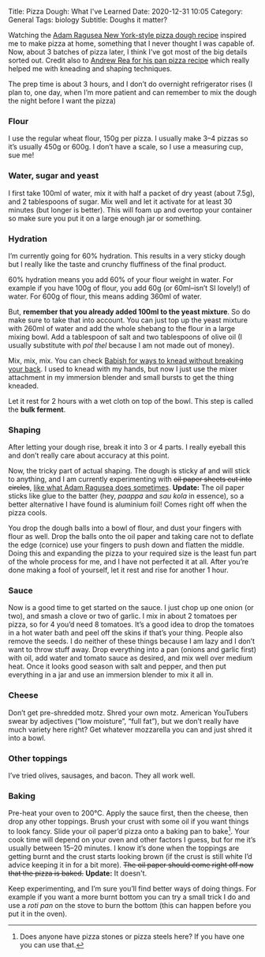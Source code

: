 Title: Pizza Dough: What I've Learned
Date: 2020-12-31 10:05
Category: General
Tags: biology
Subtitle: Doughs it matter?

Watching the [Adam Ragusea New York-style pizza dough recipe][1] inspired me to make
pizza at home, something that I never thought I was capable of. Now, about 3 batches
of pizza later, I think I’ve got most of the big details sorted out. Credit also to
[Andrew Rea for his pan pizza recipe][2] which really helped me with kneading and
shaping techniques.

The prep time is about 3 hours, and I don’t do overnight refrigerator rises (I plan
to, one day, when I’m more patient and can remember to mix the dough the night before
I want the pizza)

### Flour

I use the regular wheat flour, 150g per pizza. I usually make 3–4 pizzas so it’s
usually 450g or 600g. I don’t have a scale, so I use a measuring cup, sue me!

### Water, sugar and yeast

I first take 100ml of water, mix it with half a packet of dry yeast (about 7.5g),
and 2 tablespoons of sugar. Mix well and let it activate for at least 30 minutes
(but longer is better). This will foam up and overtop your container so make sure
you put it on a large enough jar or something.

### Hydration

I’m currently going for 60% hydration. This results in a very sticky dough but I
really like the taste and crunchy fluffiness of the final product.

60% hydration means you add 60% of your flour weight in water. For example if you
have 100g of flour, you add 60g (or 60ml–isn’t SI lovely!) of water. For 600g of
flour, this means adding 360ml of water.

But, **remember that you already added 100ml to the yeast mixture**. So do make
sure to take that into account. You can just top up the yeast mixture with 260ml
of water and add the whole shebang to the flour in a large mixing bowl. Add a
tablespoon of salt and two tablespoons of olive oil (I usually substitute with
_pol thel_ because I am not made out of money).

Mix, mix, mix. You can check [Babish for ways to knead without breaking your back][3].
I used to knead with my hands, but now I just use the mixer attachment in my
immersion blender and small bursts to get the thing kneaded.

Let it rest for 2 hours with a wet cloth on top of the bowl. This step is called
the **bulk ferment**.

### Shaping

After letting your dough rise, break it into 3 or 4 parts. I really eyeball this and
don’t really care about accuracy at this point.

Now, the tricky part of actual shaping. The dough is sticky af and will stick to
anything, and I am currently experimenting with <s>oil paper sheets cut into circles</s>,
[like what Adam Ragusea does sometimes][4]. **Update:** The oil paper sticks like glue
to the batter (hey, _paappa_ and _sau kola_ in essence), so a better alternative I have
found is aluminium foil! Comes right off when the pizza cools.

You drop the dough balls into a bowl of flour, and dust your fingers with flour as
well. Drop the balls onto the oil paper and taking care not to deflate the edge (cornice)
use your fingers to push down and flatten the middle. Doing this and expanding the
pizza to your required size is the least fun part of the whole process for me, and I
have not perfected it at all. After you’re done making a fool of yourself, let it rest
and rise for another 1 hour.

### Sauce

Now is a good time to get started on the sauce. I just chop up one onion (or two), and
smash a clove or two of garlic. I mix in about 2 tomatoes per pizza, so for 4 you’d need
8 tomatoes. It’s a good idea to drop the tomatoes in a hot water bath and peel off the
skins if that’s your thing. People also remove the seeds. I do neither of these things
because I am lazy and I don’t want to throw stuff away. Drop everything into a pan (onions
and garlic first) with oil, add water and tomato sauce as desired, and mix well over
medium heat. Once it looks good season with salt and pepper, and then put everything in a
jar and use an immersion blender to mix it all in.

### Cheese

Don’t get pre-shredded motz. Shred your own motz. American YouTubers swear by adjectives
(“low moisture”, “full fat”), but we don’t really have much variety here right? Get whatever
mozzarella you can and just shred it into a bowl.

### Other toppings

I’ve tried olives, sausages, and bacon. They all work well.

### Baking

Pre-heat your oven to 200°C. Apply the sauce first, then the cheese, then drop any other
toppings. Brush your crust with some oil if you want things to look fancy. Slide your oil
paper’d pizza onto a baking pan to bake[^1]. Your cook time will depend on your oven and
other factors I guess, but for me it’s usually between 15–20 minutes. I know it’s done when
the toppings are getting burnt and the crust starts looking brown (if the crust is still
white I’d advice keeping it in for a bit more). <s>The oil paper should come right off now that
the pizza is baked.</s> **Update:** It doesn't.

Keep experimenting, and I’m sure you’ll find better ways of doing things. For example if
you want a more burnt bottom you can try a small trick I do and use a _roti pan_ on the
stove to burn the bottom (this can happen before you put it in the oven).

[^1]: Does anyone have pizza stones or pizza steels here? If you have one you can use that.

[1]: https://www.youtube.com/watch?v=SDpCzJw2xm4
[2]: https://www.youtube.com/watch?v=J_3v7DEkjsk
[3]: https://www.youtube.com/watch?v=n1O3uHPCOLA
[4]: https://www.youtube.com/watch?v=3ZEGG1mb3Rc
